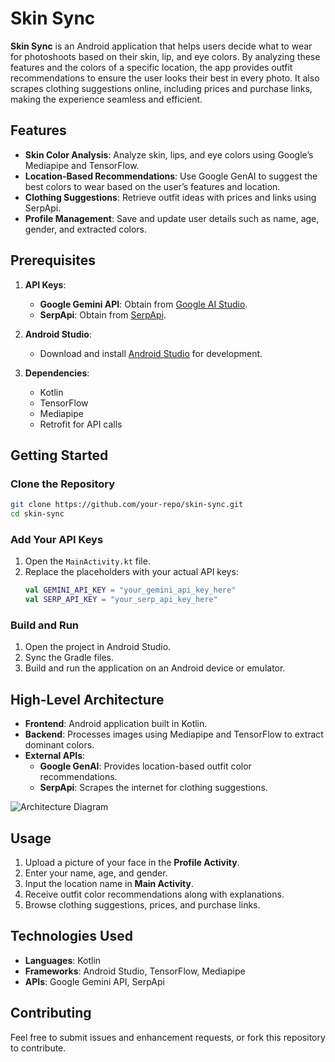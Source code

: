 # Skin Sync

**Skin Sync** is an Android application that helps users decide what to wear for photoshoots based on their skin, lip, and eye colors. By analyzing these features and the colors of a specific location, the app provides outfit recommendations to ensure the user looks their best in every photo. It also scrapes clothing suggestions online, including prices and purchase links, making the experience seamless and efficient.

## Features
- **Skin Color Analysis**: Analyze skin, lips, and eye colors using Google’s Mediapipe and TensorFlow.
- **Location-Based Recommendations**: Use Google GenAI to suggest the best colors to wear based on the user’s features and location.
- **Clothing Suggestions**: Retrieve outfit ideas with prices and links using SerpApi.
- **Profile Management**: Save and update user details such as name, age, gender, and extracted colors.

## Prerequisites
1. **API Keys**:
    - **Google Gemini API**: Obtain from [Google AI Studio](https://aistudio.google.com/).
    - **SerpApi**: Obtain from [SerpApi](https://serpapi.com/).

2. **Android Studio**:
    - Download and install [Android Studio](https://developer.android.com/studio) for development.

3. **Dependencies**:
    - Kotlin
    - TensorFlow
    - Mediapipe
    - Retrofit for API calls

## Getting Started

### Clone the Repository
```bash
git clone https://github.com/your-repo/skin-sync.git
cd skin-sync
```

### Add Your API Keys
1. Open the `MainActivity.kt` file.
2. Replace the placeholders with your actual API keys:
   ```kotlin
   val GEMINI_API_KEY = "your_gemini_api_key_here"
   val SERP_API_KEY = "your_serp_api_key_here"
   ```

### Build and Run
1. Open the project in Android Studio.
2. Sync the Gradle files.
3. Build and run the application on an Android device or emulator.

## High-Level Architecture
- **Frontend**: Android application built in Kotlin.
- **Backend**: Processes images using Mediapipe and TensorFlow to extract dominant colors.
- **External APIs**:
    - **Google GenAI**: Provides location-based outfit color recommendations.
    - **SerpApi**: Scrapes the internet for clothing suggestions.

![Architecture Diagram](path/to/architecture-diagram.png)

## Usage
1. Upload a picture of your face in the **Profile Activity**.
2. Enter your name, age, and gender.
3. Input the location name in **Main Activity**.
4. Receive outfit color recommendations along with explanations.
5. Browse clothing suggestions, prices, and purchase links.

## Technologies Used
- **Languages**: Kotlin
- **Frameworks**: Android Studio, TensorFlow, Mediapipe
- **APIs**: Google Gemini API, SerpApi

## Contributing
Feel free to submit issues and enhancement requests, or fork this repository to contribute.
